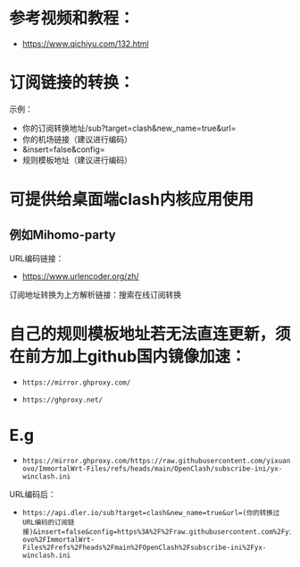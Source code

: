 # 参考视频和教程：
- https://www.qichiyu.com/132.html

# 订阅链接的转换：
示例：
- 你的订阅转换地址/sub?target=clash&new_name=true&url=
- 你的机场链接（建议进行编码）
- &insert=false&config=
- 规则模板地址（建议进行编码）

# 可提供给桌面端clash内核应用使用

## 例如Mihomo-party

URL编码链接：

- https://www.urlencoder.org/zh/

订阅地址转换为上方解析链接：搜索在线订阅转换

# 自己的规则模板地址若无法直连更新，须在前方加上github国内镜像加速：
-     https://mirror.ghproxy.com/
-     https://ghproxy.net/

# E.g
-     https://mirror.ghproxy.com/https://raw.githubusercontent.com/yixuan-ovo/ImmortalWrt-Files/refs/heads/main/OpenClash/subscribe-ini/yx-winclash.ini

URL编码后：
-     https://api.dler.io/sub?target=clash&new_name=true&url=(你的转换过URL编码的订阅链接)&insert=false&config=https%3A%2F%2Fraw.githubusercontent.com%2Fyixuan-ovo%2FImmortalWrt-Files%2Frefs%2Fheads%2Fmain%2FOpenClash%2Fsubscribe-ini%2Fyx-winclash.ini